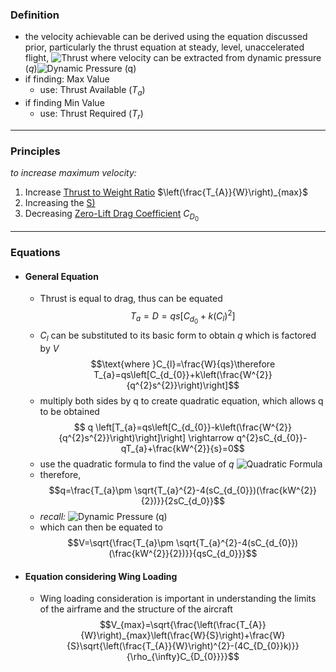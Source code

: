 ### Definition
- the velocity achievable can be derived using the equation discussed prior, particularly the thrust equation at steady, level, unaccelerated flight, ![Thrust](./Thrust.md#^f63895) where velocity can be extracted from dynamic pressure $(q)$![Dynamic Pressure (q)](./Dynamic%20Pressure%20(q).md#^5ed2e9)
- if finding: Max Value
	- use: Thrust Available $(T_{a})$
- if finding Min Value
	- use: Thrust Required $(T_{r})$ 

---
### Principles
*to increase maximum velocity:*
1. Increase [Thrust to Weight Ratio](Thrust%20to%20Weight%20Ratio.md) $\left(\frac{T_{A}}{W}\right)_{max}$ 
2. Increasing the [S)](Wing%20Loading%20(W/S).md) 
3. Decreasing [Zero-Lift Drag Coefficient](Zero-Lift%20Drag%20Coefficient.md) $C_{D_{0}}$ 

---
### Equations
- #### General Equation
	- Thrust is equal to drag, thus can be equated $$T_{a}=D=qs[C_{d_{0}}+k(C_{l})^{2}]$$
	- $C_{l}$ can be substituted to its basic form to obtain $q$ which is factored by $V$ $$\text{where }C_{l}=\frac{W}{qs}\therefore T_{a}=qs\left[C_{d_{0}}+k\left(\frac{W^{2}}{q^{2}s^{2}}\right)\right]$$
	- multiply both sides by q to create quadratic equation, which allows q to be obtained $$ q \left[T_{a}=qs\left[C_{d_{0}}-k\left(\frac{W^{2}}{q^{2}s^{2}}\right)\right]\right] \rightarrow q^{2}sC_{d_{0}}-qT_{a}+\frac{kW^{2}}{s}=0$$
	- use the quadratic formula to find the value of $q$ ![Quadratic Formula](./Quadratic%20Formula.md#^01b5a4)
	- therefore, $$q=\frac{T_{a}\pm \sqrt{T_{a}^{2}-4(sC_{d_{0}})(\frac{kW^{2}}{2})}}{2sC_{d_0}}$$
	- *recall:* ![Dynamic Pressure (q)](./Dynamic%20Pressure%20(q).md#^5ed2e9)
	- which can then be equated to $$V=\sqrt{\frac{T_{a}\pm \sqrt{T_{a}^{2}-4(sC_{d_{0}})(\frac{kW^{2}}{2})}}{qsC_{d_0}}}$$
- #### Equation considering Wing Loading
	- Wing loading consideration is important in understanding the limits of the airframe and the structure of the aircraft $$V_{max}=\sqrt{\frac{\left(\frac{T_{A}}{W}\right)_{max}\left(\frac{W}{S}\right)+\frac{W}{S}\sqrt{\left(\frac{T_{A}}{W}\right)^{2}-(4C_{D_{0}}k)}}{\rho_{\infty}C_{D_{0}}}}$$
